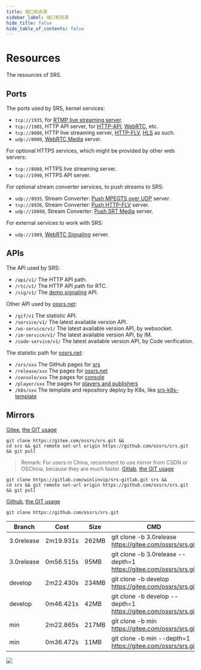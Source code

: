 ```yaml
---
title: 端口和资源
sidebar_label: 端口和资源
hide_title: false
hide_table_of_contents: false
---
```


# Resources

The resources of SRS.

## Ports

The ports used by SRS, kernel services:

* `tcp://1935`, for [RTMP live streaming server](./rtmp.md).
* `tcp://1985`, HTTP API server, for [HTTP-API](./http-api.md), [WebRTC](./webrtc.md), etc.
* `tcp://8080`, HTTP live streaming server, [HTTP-FLV](./flv.md), [HLS](./hls.md) as such.
* `udp://8000`, [WebRTC Media](./webrtc.md) server.

For optional HTTPS services, which might be provided by other web servers:

* `tcp://8088`, HTTPS live streaming server.
* `tcp://1990`, HTTPS API server.

For optional stream converter services, to push streams to SRS:

* `udp://8935`, Stream Converter: [Push MPEGTS over UDP](./streamer.md#push-mpeg-ts-over-udp) server.
* `tcp://8936`, Stream Converter: [Push HTTP-FLV](./streamer.md#push-http-flv-to-srs) server.
* `udp://10080`, Stream Converter: [Push SRT Media](https://github.com/ossrs/srs/issues/1147#issuecomment-577469119) server.

For external services to work with SRS:

* `udp://1989`, [WebRTC Signaling](https://github.com/ossrs/signaling#usage) server.

## APIs

The API used by SRS:

* `/api/v1/` The HTTP API path.
* `/rtc/v1/` The HTTP API path for RTC.
* `/sig/v1/` The [demo signaling](https://github.com/ossrs/signaling) API.

Other API used by [ossrs.net](https://ossrs.net):

* `/gif/v1` The statistic API.
* `/service/v1/` The latest available version API.
* `/ws-service/v1/` The latest available version API, by websocket.
* `/im-service/v1/` The latest available version API, by IM.
* `/code-service/v1/` The latest available version API, by Code verification.

The statistic path for [ossrs.net](https://ossrs.net):

* `/srs/xxx` The GitHub pages for [srs](https://github.com/ossrs/srs)
* `/release/xxx` The pages for [ossrs.net](https://ossrs.net)
* `/console/xxx` The pages for [console](http://ossrs.net/console/)
* `/player/xxx` The pages for [players and publishers](http://ossrs.net/players/)
* `/k8s/xxx` The template and repository deploy by K8s, like [srs-k8s-template](https://github.com/ossrs/srs-k8s-template)

## Mirrors

[Gitee](https://gitee.com/ossrs/srs), [the GIT usage](./git.md)

```
git clone https://gitee.com/ossrs/srs.git &&
cd srs && git remote set-url origin https://github.com/ossrs/srs.git && git pull
```

> Remark: For users in China, recomment to use mirror from CSDN or OSChina, because they are much faster.
[Gitlab](https://gitlab.com/winlinvip/srs-gitlab), [the GIT usage](./git.md)

```
git clone https://gitlab.com/winlinvip/srs-gitlab.git srs &&
cd srs && git remote set-url origin https://github.com/ossrs/srs.git && git pull
```

[Github](https://github.com/ossrs/srs), [the GIT usage](./git.md)

```
git clone https://github.com/ossrs/srs.git
```

| Branch | Cost | Size | CMD |
| --- | --- | --- | --- |
| 3.0release | 2m19.931s | 262MB | git clone -b 3.0release https://gitee.com/ossrs/srs.git |
| 3.0release | 0m56.515s | 95MB | git clone -b 3.0release --depth=1 https://gitee.com/ossrs/srs.git |
| develop | 2m22.430s | 234MB | git clone -b develop https://gitee.com/ossrs/srs.git |
| develop | 0m46.421s | 42MB | git clone -b develop --depth=1 https://gitee.com/ossrs/srs.git |
| min | 2m22.865s | 217MB | git clone -b min https://gitee.com/ossrs/srs.git |
| min | 0m36.472s | 11MB | git clone -b min --depth=1 https://gitee.com/ossrs/srs.git |
![](https://ossrs.net/gif/v1/sls.gif?site=ossrs.net&path=/lts/doc/zh/v6/resource)


